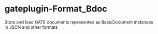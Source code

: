 # gateplugin-Format_Bdoc
Store and load GATE documents represented as BasicDocument instances in JSON and other formats
